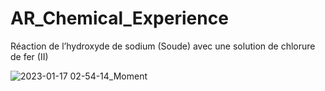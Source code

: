 # AR_Chemical_Experience
 Réaction de l’hydroxyde de sodium (Soude) avec une solution de chlorure de fer (II)
 
![2023-01-17 02-54-14_Moment](https://user-images.githubusercontent.com/60749555/213011883-ce07c5cc-ed89-4f2d-ab23-795e045640ba.jpg)
